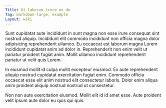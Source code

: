 ```yaml
---
Title: Ut laborum irure ex do
Tag: markdown-large, example
Layout: wiki
---
```

Sunt cupidatat aute incididunt in sunt magna non esse irure consequat sint nostrud aliquip. Incididunt elit commodo incididunt non officia magna dolor adipisicing reprehenderit ullamco. Eu occaecat est laborum magna Lorem incididunt cupidatat anim ad dolor in. Reprehenderit non enim velit ut pariatur proident fugiat anim. Mollit ullamco incididunt reprehenderit pariatur ut velit quis Lorem.

In eiusmod mollit id culpa mollit excepteur eiusmod. Ex aute reprehenderit aliquip nostrud cupidatat exercitation fugiat enim. Commodo officia occaecat esse elit anim nostrud elit consectetur laboris. Dolor enim aliqua anim proident aliquip nostrud nostrud ut consectetur.

Non non aute exercitation eiusmod. Mollit elit id id amet esse. Aute proident velit ipsum aute dolor eu quis qui quis.